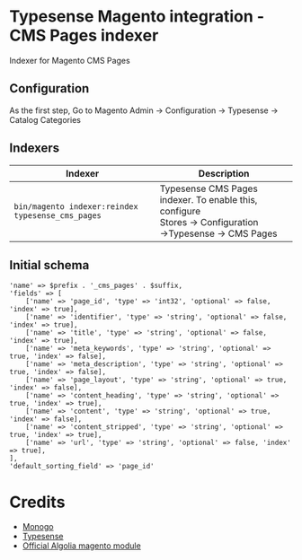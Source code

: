 # Typesense Magento integration - CMS Pages indexer

Indexer for Magento CMS Pages

## Configuration
As the first step, Go to Magento Admin &rarr; Configuration &rarr; Typesense &rarr; Catalog Categories


## Indexers

| Indexer                                               | Description                                                                                                              |
|-------------------------------------------------------|--------------------------------------------------------------------------------------------------------------------------|
| ```bin/magento indexer:reindex typesense_cms_pages``` | Typesense CMS Pages indexer. To enable this, configure <br/>Stores &rarr; Configuration &rarr;Typesense &rarr; CMS Pages |

## Initial schema
```
'name' => $prefix . '_cms_pages' . $suffix,
'fields' => [
    ['name' => 'page_id', 'type' => 'int32', 'optional' => false, 'index' => true],
    ['name' => 'identifier', 'type' => 'string', 'optional' => false, 'index' => true],
    ['name' => 'title', 'type' => 'string', 'optional' => false, 'index' => true],
    ['name' => 'meta_keywords', 'type' => 'string', 'optional' => true, 'index' => false],
    ['name' => 'meta_description', 'type' => 'string', 'optional' => true, 'index' => false],
    ['name' => 'page_layout', 'type' => 'string', 'optional' => true, 'index' => false],
    ['name' => 'content_heading', 'type' => 'string', 'optional' => true, 'index' => true],
    ['name' => 'content', 'type' => 'string', 'optional' => true, 'index' => false],
    ['name' => 'content_stripped', 'type' => 'string', 'optional' => true, 'index' => true],
    ['name' => 'url', 'type' => 'string', 'optional' => false, 'index' => true],
],
'default_sorting_field' => 'page_id'
```

# Credits
- [Monogo](https://monogo.pl/en)
- [Typesense](https://typesense.org)
- [Official Algolia magento module](https://github.com/algolia/algoliasearch-magento-2)
